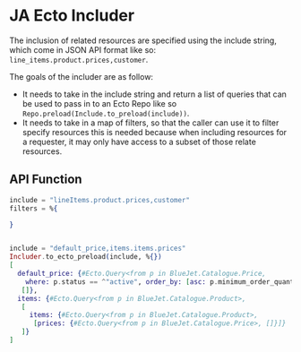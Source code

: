 # JA Ecto Includer

The inclusion of related resources are specified using the include string, which come in JSON API format like so: `line_items.product.prices,customer`.

The goals of the includer are as follow:

- It needs to take in the include string and return a list of queries that can be used to pass in to an Ecto Repo like so `Repo.preload(Include.to_preload(include))`.
- It needs to take in a map of filters, so that the caller can use it to filter specify resources this is needed because when including resources for a requester, it may only have access to a subset of those relate resources.

## API Function

```elixir
include = "lineItems.product.prices,customer"
filters = %{

}


include = "default_price,items.items.prices"
Includer.to_ecto_preload(include, %{})
[
  default_price: {#Ecto.Query<from p in BlueJet.Catalogue.Price,
    where: p.status == ^"active", order_by: [asc: p.minimum_order_quantity]>,
   []},
  items: {#Ecto.Query<from p in BlueJet.Catalogue.Product>,
   [
     items: {#Ecto.Query<from p in BlueJet.Catalogue.Product>,
      [prices: {#Ecto.Query<from p in BlueJet.Catalogue.Price>, []}]}
   ]}
]
```